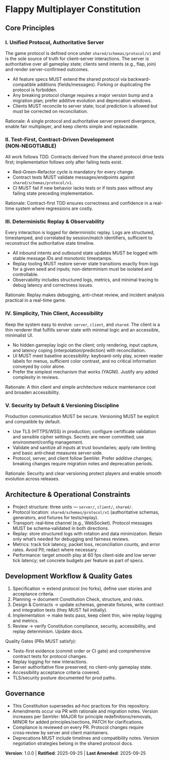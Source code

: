<!--
Sync Impact Report
- Version change: n/a → 1.0.0
- Modified principles: n/a (initial ratification)
- Added sections: Architecture & Operational Constraints; Development Workflow & Quality Gates
- Removed sections: none
- Templates requiring updates:
	✅ .specify/templates/plan-template.md (Constitution Check gates; footer path/version)
	✅ .specify/templates/spec-template.md (review checklist aligned to principles)
	✅ .specify/templates/tasks-template.md (tasks aligned to protocol/replay/security/accessibility)
	⚠️ .specify/templates/agent-file-template.md (no changes needed now; ensure future agent context mentions protocol/replay/security)
	⚠️ README.md / docs/* (not present) — consider adding quickstart aligning with Constitution
- Follow-up TODOs: none
-->

# Flappy Multiplayer Constitution

## Core Principles

### I. Unified Protocol, Authoritative Server

The game protocol is defined once under `shared/schemas/protocol/v1` and is the
sole source of truth for client–server interactions. The server is
authoritative over all gameplay state; clients send intents (e.g., flap, join)
and render server-confirmed outcomes.

- All feature specs MUST extend the shared protocol via backward-compatible
  additions (fields/messages). Forking or duplicating the protocol is forbidden.
- Any breaking protocol change requires a major version bump and a migration
  plan; prefer additive evolution and deprecation windows.
- Clients MUST reconcile to server state; local prediction is allowed but must
  be corrected on reconciliation.

Rationale: A single protocol and authoritative server prevent divergence,
enable fair multiplayer, and keep clients simple and replaceable.

### II. Test‑First, Contract‑Driven Development (NON‑NEGOTIABLE)

All work follows TDD. Contracts derived from the shared protocol drive tests
first; implementation follows only after failing tests exist.

- Red–Green–Refactor cycle is mandatory for every change.
- Contract tests MUST validate messages/endpoints against
  `shared/schemas/protocol/v1`.
- CI MUST fail if new behavior lacks tests or if tests pass without any failing
  state preceding implementation.

Rationale: Contract-first TDD ensures correctness and confidence in a
real-time system where regressions are costly.

### III. Deterministic Replay & Observability

Every interaction is logged for deterministic replay. Logs are structured,
timestamped, and correlated by session/match identifiers, sufficient to
reconstruct the authoritative state timeline.

- All inbound intents and outbound state updates MUST be logged with stable
  message IDs and monotonic timestamps.
- Replay tooling MUST restore server state transitions exactly from logs for a
  given seed and inputs; non-determinism must be isolated and controllable.
- Observability includes structured logs, metrics, and minimal tracing to debug
  latency and correctness issues.

Rationale: Replay makes debugging, anti-cheat review, and incident analysis
practical in a real-time game.

### IV. Simplicity, Thin Client, Accessibility

Keep the system easy to evolve: `server`, `client`, and `shared`. The client is
a thin renderer that fulfills server state with minimal logic and an
accessible, minimalist UI.

- No hidden gameplay logic on the client; only rendering, input capture, and
  latency coping (interpolation/prediction) with reconciliation.
- UI MUST meet baseline accessibility: keyboard-only play, screen reader labels
  for menus, sufficient color contrast, and no critical information conveyed by
  color alone.
- Prefer the simplest mechanism that works (YAGNI). Justify any added
  complexity in reviews.

Rationale: A thin client and simple architecture reduce maintenance cost and
broaden accessibility.

### V. Security by Default & Versioning Discipline

Production communication MUST be secure. Versioning MUST be explicit and
compatible by default.

- Use TLS (HTTPS/WSS) in production; configure certificate validation and
  sensible cipher settings. Secrets are never committed; use environment/config
  management.
- Validate and sanitize all inputs at trust boundaries; apply rate limiting and
  basic anti‑cheat measures server‑side.
- Protocol, server, and client follow SemVer. Prefer additive changes; breaking
  changes require migration notes and deprecation periods.

Rationale: Security and clear versioning protect players and enable smooth
evolution across releases.

## Architecture & Operational Constraints

- Project structure: three units — `server/`, `client/`, `shared/`.
- Protocol location: `shared/schemas/protocol/v1` (authoritative schemas,
  generators, and fixtures for tests/replay).
- Transport: real‑time channel (e.g., WebSocket). Protocol messages MUST be
  schema‑validated in both directions.
- Replay: store structured logs with rotation and data minimization. Retain
  only what’s needed for debugging and fairness reviews.
- Metrics: track tick latency, packet loss, reconciliation counts, and error
  rates. Avoid PII; redact where necessary.
- Performance: target smooth play at 60 fps client‑side and low server tick
  latency; set concrete budgets per feature as part of specs.

## Development Workflow & Quality Gates

1. Specification → extend protocol (no forks), define user stories and
   acceptance criteria.
2. Planning → document Constitution Check, structure, and risks.
3. Design & Contracts → update schemas, generate fixtures, write contract and
   integration tests (they MUST fail initially).
4. Implementation → make tests pass, keep client thin, wire replay logging and
   metrics.
5. Review → verify Constitution compliance, security, accessibility, and replay
   determinism. Update docs.

Quality Gates (PRs MUST satisfy):

- Tests-first evidence (commit order or CI gate) and comprehensive contract
  tests for protocol changes.
- Replay logging for new interactions.
- Server authoritative flow preserved; no client-only gameplay state.
- Accessibility acceptance criteria covered.
- TLS/security posture documented for prod paths.

## Governance

- This Constitution supersedes ad-hoc practices for this repository.
- Amendments occur via PR with rationale and migration notes. Version increases
  per SemVer: MAJOR for principle redefinitions/removals, MINOR for added
  principles/sections, PATCH for clarifications.
- Compliance is reviewed on every PR. Protocol changes require cross‑review by
  server and client maintainers.
- Deprecations MUST include timelines and compatibility notes. Version
  negotiation strategies belong in the shared protocol docs.

**Version**: 1.0.0 | **Ratified**: 2025-09-25 | **Last Amended**: 2025-09-25
